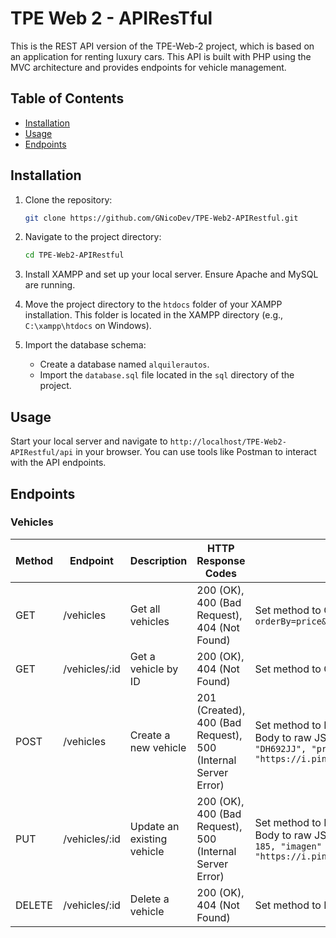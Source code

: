 # TPE Web 2 - APIResTful

This is the REST API version of the TPE-Web-2 project, which is based on an application for renting luxury cars. This API is built with PHP using the MVC architecture and provides endpoints for vehicle management.

## Table of Contents

- [Installation](#installation)
- [Usage](#usage)
- [Endpoints](#endpoints)

## Installation

1. Clone the repository:
   ```bash
   git clone https://github.com/GNicoDev/TPE-Web2-APIRestful.git    
   ```
2. Navigate to the project directory:
    ```bash
    cd TPE-Web2-APIRestful
    ```
3. Install XAMPP and set up your local server. Ensure Apache and MySQL are running.

4. Move the project directory to the `htdocs` folder of your XAMPP installation. This folder is located in the XAMPP directory (e.g., `C:\xampp\htdocs` on Windows).

5. Import the database schema:
    - Create a database named `alquilerautos`.
    - Import the `database.sql` file located in the `sql` directory of the project.

## Usage

Start your local server and navigate to `http://localhost/TPE-Web2-APIRestful/api` in your browser. You can use tools like Postman to interact with the API endpoints.
## Endpoints

### Vehicles

| Method | Endpoint | Description | HTTP Response Codes |Example (Postman) |
|--------|-------------------------------|---------------------------------------------|---------------------| ---------|
| GET | /vehicles | Get all vehicles | 200 (OK), 400 (Bad Request), 404 (Not Found) | Set method to GET and URL to `http://localhost/TPE-Web2-APIRestful/vehicles?orderBy=price&orderDir=DESC` |
| GET | /vehicles/:id | Get a vehicle by ID | 200 (OK), 404 (Not Found) | Set method to GET and URL to `http://localhost/TPE-Web2-APIRestful/vehicles/1` |
| POST | /vehicles | Create a new vehicle | 201 (Created), 400 (Bad Request), 500 (Internal Server Error) | Set method to POST, URL to `http://localhost/TPE-Web2-APIRestful/vehicles`, and Body to raw JSON: `{"marca" : "PORSCHE", "modelo" : 2022, "matricula" : "DH692JJ", "precio_dia" : 185, "imagen" : "https://i.pinimg.com/originals/b1/ae/38/b1ae381ff676f908c50bc105d8b18bf3.jpg"}` |
| PUT | /vehicles/:id | Update an existing vehicle | 200 (OK), 400 (Bad Request), 500 (Internal Server Error) | Set method to PUT, URL to `http://localhost/TPE-Web2-APIRestful/vehicles/1`, and Body to raw JSON: `{"modelo" : 2020, "matricula" : "DH692JJ", "precio_dia" : 185, "imagen" : "https://i.pinimg.com/originals/b1/ae/38/b1ae381ff676f908c50bc105d8b18bf3.jpg"}` |
| DELETE | /vehicles/:id | Delete a vehicle | 200 (OK), 404 (Not Found) | Set method to DELETE and URL to `http://localhost/TPE-Web2-APIRestful/vehicles/1` |
